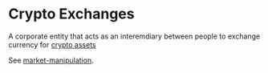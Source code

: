 # Crypto Exchanges
A corporate entity that acts as an interemdiary between people to exchange currency for [crypto assets](cryptoasset.md)

See [market-manipulation](market-manipulation.md).